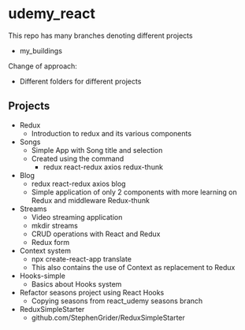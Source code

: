 # udemy_react

This repo has many branches denoting different projects
* my_buildings

Change of approach:
* Different folders for different projects

## Projects
* Redux
    * Introduction to redux and its various components
* Songs
    * Simple App with Song title and selection
    * Created using the command
        * redux react-redux axios redux-thunk
* Blog
    * redux react-redux axios blog
    * Simple application of only 2 components with more learning on Redux and middleware Redux-thunk
* Streams
    * Video streaming application
    * mkdir streams
    * CRUD operations with React and Redux  
    * Redux form
* Context system
    * npx create-react-app translate
    * This also contains the use of Context as replacement to Redux
* Hooks-simple
    * Basics about Hooks system
* Refactor seasons project using React Hooks
    * Copying seasons from react_udemy seasons branch
* ReduxSimpleStarter
    * github.com/StephenGrider/ReduxSimpleStarter

    


